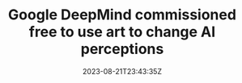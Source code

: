 ---
external: true
url: https://9to5google.com/2023/08/21/google-deepmind-ai-art-imagery/
title: Google DeepMind commissioned free to use art to change AI perceptions
description: Google DeepMind wants to change the perception that the public has about AI by offering alternative art and imagery that’s “more diverse and accessible.”
date: 2023-08-21T23:43:35Z
icon: https://www.google.com/s2/favicons?domain=9to5google.com&sz=32
source: 9to5Google
---